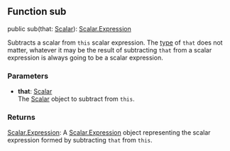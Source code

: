 ## Function sub

public sub(that: [Scalar](reference/v/0.2.1/quantities/Scalar)): [Scalar.Expression](reference/v/0.2.1/quantities/Scalar.Expression)

Subtracts a scalar from `this` scalar expression. The [type](reference/v/0.2.1/core/definitions/Evaluable/type)
of `that` does not matter, whatever it may be the result of subtracting `that` from
a scalar expression is always going to be a scalar expression.

### Parameters
* **that**: [Scalar](reference/v/0.2.1/quantities/Scalar)<br>
 The [Scalar](reference/v/0.2.1/quantities/Scalar) object to subtract from `this`.

### Returns
[Scalar.Expression](reference/v/0.2.1/quantities/Scalar.Expression):
A [Scalar.Expression](reference/v/0.2.1/quantities/Scalar.Expression) object
representing the scalar expression formed by subtracting `that` from `this`.